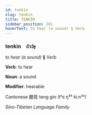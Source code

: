 ```yaml
---
id: tenkin
slug: tenkin
title: TENKİN
sidebar_position: 281
hoverText: to hear (a sound) § Verb
---
```


### tenkin&emsp;<span kind="abugida">c̃ɿɔ̃ɟ</span>

*to hear (a sound)* **§** Verb

**Verb**: to hear

**Noun**: a sound

**Modifier**: hearable

Cantonese  聽見 teng gin /tʰɛːŋ⁵⁵ kiːn³³/

*Sino-Tibetan Language Family*